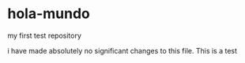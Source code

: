 # hola-mundo
my first test repository

i have made absolutely no significant changes to this file. This is a test
